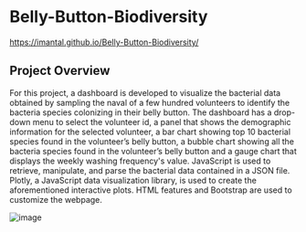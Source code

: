 # Belly-Button-Biodiversity
https://imantal.github.io/Belly-Button-Biodiversity/
## Project Overview
For this project, a dashboard is developed to visualize the bacterial data obtained by sampling the naval of a few hundred volunteers to identify the bacteria species colonizing in their belly button. The dashboard has a drop-down menu to select the volunteer id, a panel that shows the demographic information for the selected volunteer, a bar chart showing top 10 bacterial species found in the volunteer’s belly button, a bubble chart showing all the bacteria species found in the volunteer’s belly button and a gauge chart that displays the weekly washing frequency's value. JavaScript is used to retrieve, manipulate, and parse the bacterial data contained in a JSON file. Plotly, a JavaScript data visualization library, is used to create the aforementioned interactive plots. HTML features and Bootstrap are used to customize the webpage.
 
 
![image](https://user-images.githubusercontent.com/103223944/176809765-b0cf640a-2b46-4c84-8a7a-f38892838c87.png)
